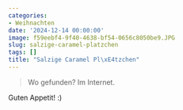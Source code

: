 ```yaml
---
categories:
- Weihnachten
date: '2024-12-14 00:00:00'
image: f59eebf4-9f40-4638-bf54-0656c8050be9.JPG
slug: salzige-caramel-platzchen
tags: []
title: "Salzige Caramel Pl\xE4tzchen"
---
```



> Wo gefunden? Im Internet.

Guten Appetit! :)